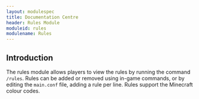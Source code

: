 ```yaml
---
layout: modulespec
title: Documentation Centre
header: Rules Module
moduleid: rules
modulename: Rules
---
```


## Introduction

The rules module allows players to view the rules by running the command `/rules`. Rules can be added or removed using
in-game commands, or by editing the `main.conf` file, adding a rule per line. Rules support the Minecraft colour codes.